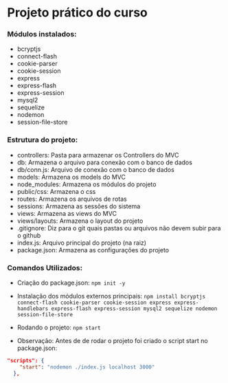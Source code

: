 # Projeto prático do curso

### Módulos instalados:

- bcryptjs
- connect-flash
- cookie-parser
- cookie-session
- express
- express-flash
- express-session
- mysql2
- sequelize
- nodemon
- session-file-store

### Estrutura do projeto:

- controllers: Pasta para armazenar os Controllers do MVC
- db: Armazena o arquivo para conexão com o banco de dados
- db/conn.js: Arquivo de conexão com o banco de dados
- models: Armazena os models do MVC
- node_modules: Armazena os módulos do projeto
- public/css: Armazena o css
- routes: Armazena os arquivos de rotas
- sessions: Armazena as sessões do sistema
- views: Armazena as views do MVC
- views/layouts: Armazena o layout do projeto
- .gitignore: Diz para o git quais pastas ou arquivos não devem subir para o github
- index.js: Arquivo principal do projeto (na raiz)
- package.json: Armazena as configurações do projeto

### Comandos Utilizados:

- Criação do package.json: `npm init -y`

- Instalação dos módulos externos principais: `npm install bcryptjs connect-flash cookie-parser cookie-session express express-handlebars express-flash express-session mysql2 sequelize nodemon session-file-store`

- Rodando o projeto: `npm start`

- Observação: Antes de de rodar o projeto foi criado o script start no package.json:

```json
"scripts": {
    "start": "nodemon ./index.js localhost 3000"
  },
```
